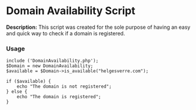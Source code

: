 # Domain Availability Script

**Description:** This script was created for the sole purpose of having an easy and quick way to check if a domain is registered.

### Usage 
``` 
include ('DomainAvailability.php');  
$Domain = new DomainAvailability;  
$available = $Domain->is_available("helgesverre.com");
 
if ($available) {
    echo "The domain is not registered";
} else {
    echo "The domain is registered";
}
```